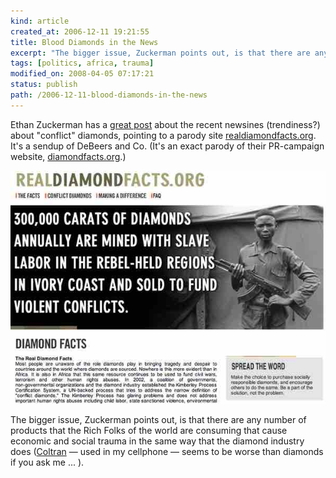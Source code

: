 ```yaml
--- 
kind: article
created_at: 2006-12-11 19:21:55
title: Blood Diamonds in the News
excerpt: "The bigger issue, Zuckerman points out, is that there are any number of products that the Rich Folks of the world are consuming that cause economic and social trauma in the same way that the diamond industry does"
tags: [politics, africa, trauma]
modified_on: 2008-04-05 07:17:21
status: publish 
path: /2006-12-11-blood-diamonds-in-the-news
---
```


Ethan Zuckerman has a <a href="http://www.ethanzuckerman.com/blog/">great post</a> about the recent newsines (trendiness?) about "conflict" diamonds, pointing to a parody site <a href="http://realdiamondfacts.org/">realdiamondfacts.org</a>. It's a sendup of DeBeers and Co. (It's an exact parody of their PR-campaign website, <a href="http://www.diamondfacts.org/">diamondfacts.org</a>.)

<img src="/images/unofficial.jpg" alt="Unofficial">

The bigger issue, Zuckerman points out, is that there are any number of products that the Rich Folks of the world are consuming that cause economic and social trauma in the same way that the diamond industry does (<a href="http://news.bbc.co.uk/2/hi/africa/1468772.stm">Coltran</a> &mdash; used in my cellphone &mdash; seems to be worse than diamonds if you ask me ... ).